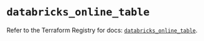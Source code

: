 # `databricks_online_table`

Refer to the Terraform Registry for docs: [`databricks_online_table`](https://registry.terraform.io/providers/databricks/databricks/1.69.0/docs/resources/online_table).
